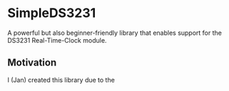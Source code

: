 # SimpleDS3231

A powerful but also beginner-friendly library that enables support for the DS3231 Real-Time-Clock module.


## Motivation

I (Jan) created this library due to the
